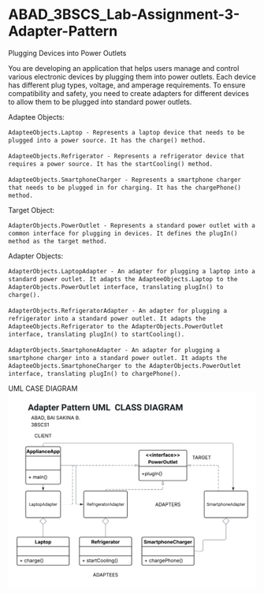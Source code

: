 # ABAD_3BSCS_Lab-Assignment-3-Adapter-Pattern
Plugging Devices into Power Outlets

You are developing an application that helps users manage and control various electronic devices by plugging them into power outlets. Each device has different plug types, voltage, and amperage requirements. To ensure compatibility and safety, you need to create adapters for different devices to allow them to be plugged into standard power outlets.

Adaptee Objects:

    AdapteeObjects.Laptop - Represents a laptop device that needs to be plugged into a power source. It has the charge() method.

    AdapteeObjects.Refrigerator - Represents a refrigerator device that requires a power source. It has the startCooling() method.

    AdapteeObjects.SmartphoneCharger - Represents a smartphone charger that needs to be plugged in for charging. It has the chargePhone() method.

Target Object:

    AdapterObjects.PowerOutlet - Represents a standard power outlet with a common interface for plugging in devices. It defines the plugIn() method as the target method.

Adapter Objects:

    AdapterObjects.LaptopAdapter - An adapter for plugging a laptop into a standard power outlet. It adapts the AdapteeObjects.Laptop to the AdapterObjects.PowerOutlet interface, translating plugIn() to charge().

    AdapterObjects.RefrigeratorAdapter - An adapter for plugging a refrigerator into a standard power outlet. It adapts the AdapteeObjects.Refrigerator to the AdapterObjects.PowerOutlet interface, translating plugIn() to startCooling().

    AdapterObjects.SmartphoneAdapter - An adapter for plugging a smartphone charger into a standard power outlet. It adapts the AdapteeObjects.SmartphoneCharger to the AdapterObjects.PowerOutlet interface, translating plugIn() to chargePhone().

UML CASE DIAGRAM
![adpUml.png](adpUml.png)

